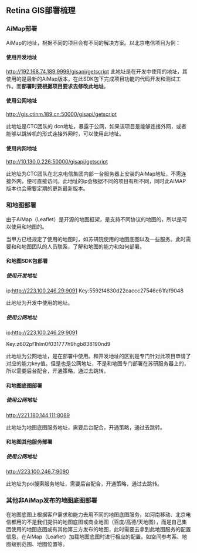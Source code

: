 ## Retina GIS部署梳理

### AiMap部署

AiMap的地址，根据不同的项目会有不同的解决方案。以北京电信项目为例：

#### 使用开发地址

http://192.168.74.189:9999/gisapi/getscript
此地址是在开发中使用的地址，其使用的是最新的AiMap版本，在此SDK包下完成项目功能的代码开发和测试工作。而**部署时要根据项目要求去修改此地址**。

#### 使用公网地址

http://gis.ctinm.189.cn:50000/gisapi/getscript

此地址是CTC团队的 dcn地址，暴露于公网，如果该项目是能够连接外网，或者能够以跳转机的形式连接外网时，可以使用此地址。

#### 使用内网地址

http://10.130.0.226:50000/gisapi/getscript

此地址为CTC团队在北京电信集团内部一台服务器上安装的AiMap地址，不需连接外网，便可直接访问。此地址的ip会根据不同的项目有所不同，同时此AiMAP版本也会需要定期的更新最新版本。

### 和地图部署

由于AiMap（Leaflet）是开源的地图框架，是支持不同协议的地图的，所以是可以使用和地图的。

当甲方已经规定了使用的地图时，如苏研院使用的地图底图以及一些服务。此时需要和和地图团队的人员联系，了解和地图的能力和如何部署。

#### 和地图SDK包部署

##### 使用开发地址

ip:http://223.100.246.29:9091
Key:5592f4830d22caccc27546e61faf9048

此地址为开发中使用的地址。

##### 使用公网地址

ip:http://223.100.246.29:9091

Key:z602pf1hlm0f031777h9hgb838190nd9

此地址为公网地址，是在部署中使用。和开发地址的区别是专门针对此项目申请了对应的能力key值。但是也是公网地址，不是和地图专门部署在苏研服务器上的，所以需要后台配合，开通策略，通过去跳转。

#### 和地图底图部署

##### 使用公网地址

http://221.180.144.111:8089

此地址为地图底图服务地址，需要后台配合，开通策略，通过去跳转。

#### 和地图其他服务部署

##### 使用公网地址

http://223.100.246.7:9090

此地址为poi搜索服务地址，需要后台配合，开通策略，通过去跳转。

### 其他非AiMap发布的地图底图部署

在地图底图上根据客户需求和能力去用不同的地图底图服务，如河南移动、北京电信都用的不是我们提供的地图底图或商业地图（百度/高德/天地图），而是自己集团使用的地图底图或有其他第三方发布的地图，此时需要去拿到此地图服务的配置信息，在AiMap（Leaflet）加载地图底图时进行相应的配置。如空间参考系、地图级别范围、地图位置等。